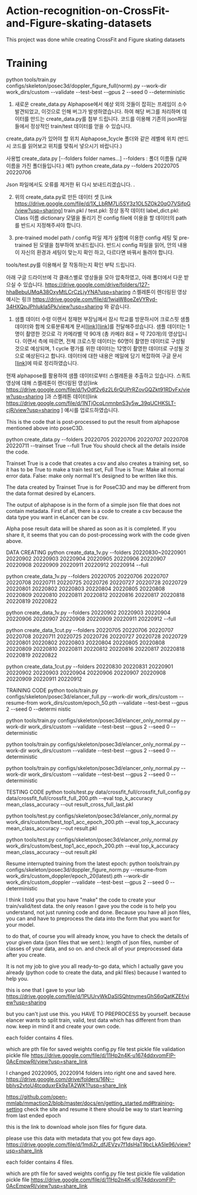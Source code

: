 # Action-recognition-on-CrossFit-and-Figure-skating-datasets
This project was done while creating CrossFit and Figure skating datasets
# Training 
python tools/train.py configs/skeleton/posec3d/doppler_figure_full(norm).py --work-dir work_dirs/custom --validate --test-best --gpus 2 --seed 0 --deterministic

1. 새로운 create_data.py
  Alphapose에서 예상 외의 것들이 잡히는 프레임이 소수 발견되었고, 이것으로 인해 버그가 발생하였습니다. 하여 해당 버그를 처리하며 데이터를 만드는 create_data.py를 첨부 드립니다. 
코드를 이용해 기존의 json파일들에서 정상적인 train/test 데이터를 얻을 수 있습니다. 

  create_data.py가 있어야 할 위치
    Alphapose_1cycle 폴더와 같은 레벨에 위치 (반드시 코드를 읽어보고 위치를 맞춰서 넣으시기 바랍니다.) 

  사용법
    create_data.py [--folders folder names...]
      --folders : 폴더 이름들 (날짜 이름을 가진 폴더들입니다.)
    예1) python create_data.py --folders 20220705 20220706 

Json 파일에서도 오류를 제거한 뒤 다시 보내드리겠습니다.  .

2. 위의 create_data.py로 만든 데이터 셋 [Link https://drive.google.com/file/d/1X_LbRM7Li5SY3z1OL5ZOk20qO7VSifpG/view?usp=sharing]
train.pkl / test.pkl: 정상 동작 데이터
label_dict.pkl: Class 이름 dictionary
모델을 돌리기 전 config file에 이용을 할 데이터의 path를 반드시 지정해주셔야 합니다. 

3. pre-trained model path / config 파일
제가 실험에 이용한 config 세팅 및 pre-trained 된 모델을 첨부하여 보내드립니다.
반드시 config 파일을 읽어, 안의 내용이 자신의 환경과 세팅이 맞는지 확인 하고, 다르다면 바꿔서 돌려야 합니다. 

tools/test.py를 이용해서 잘 작동하는지 확인 부탁 드립니다.





아래 구글 드라이브에 각 클래스별로 영상들을 모아 압축하였고,
아래 폴더에서 다운 받으실 수 있습니다.
https://drive.google.com/drive/folders/127-hhaBebuUMqA38OxyMtLCrCzLjyYNA?usp=sharing 
스켈레톤이 렌더링된 영상 예시는 링크 https://drive.google.com/file/d/1wjaW8oeZeVYRyd-34HXQpJPhIukIa5Pk/view?usp=sharing 와 같습니다.




1) 샘플 데이터 수령
이랜서 정재현 부장님께서 잠시 학교를 방문하시어
크로스핏 샘플 데이터와 함께 오류분류체계 문서[[link]( https://drive.google.com/file/d/1dSMwXUPjj5K3wykjQpT334gI_yhOfJtn/view?usp=sharing  )][[link]( https://drive.google.com/file/d/18I6hDHEiCdbDNsGb2CtE3S-MaTOYZ09v/view?usp=sharing  )]를 전달해주셨습니다.
샘플 데이터는 1명이 촬영한 것으로 각 카메라별 약 90개 (총 카메라 8대 = 약 720개)의 영상입니다.
이랜서 측에 따르면, 전체 크로스핏 데이터는 60명이 촬영한 데이터로 구성될 것으로 예상되며,
1 cycle 평가를 위한 데이터는 12명이 촬영한 데이터로 구성될 것으로 예상된다고 합니다.
데이터에 대한 내용은 메일에 담기 복잡하여 구글 문서[[link](https://docs.google.com/document/d/1Z43uG2K3u-K-FpyuNZ2rZGVra3xBJa9eSH704Ma1FL4/edit?usp=sharing )]에 따로 정리하였습니다.
 
현재 alphapose를 활용하여 샘플 데이터로부터 스켈레톤을 추출하고 있습니다.
스쿼트 영상에 대해 스켈레톤이 렌더링된 영상[link https://drive.google.com/file/d/1yOdf2v6z2L6rQUPrRZovGQZkt91RDvFx/view?usp=sharing ]과 스켈레톤 데이터[link https://drive.google.com/file/d/1NTjOcqLnmnbnS3y5w_39qUCHKSLT-cjR/view?usp=sharing ] 예시를 업로드하였습니다.


This is the code that is post-processed to put the result from alphapose mentioned above into poseC3D.

python create_data.py --folders 20220705 20220706 20220707 20220708 20220711 --trainset True --full True You should check all the details inside the code.

Trainset True is a code that creates a csv and also creates a training set, so it has to be True to make a train test set, Full True is True: Make all normal error data.
False: make only normal
It's designed to be written like this.

The data created by Trainset True is for PoseC3D and may be different from the data format desired by eLancers.

The output of alphapose is in the form of a simple json file that does not contain metadata.
First of all, there is a code to create a csv because the data type you want in eLancer can be csv.

Alpha pose result data will be shared as soon as it is completed.
If you share it, it seems that you can do post-processing work with the code given above.

DATA CREATING
python create_data_1v.py --folders 20220830~20220901 20220902 20220903 20220904 20220905 20220906 20220907  20220908 20220909 20220911 20220912 20220914 --full

python create_data_1v.py --folders 20220705 20220706 20220707 20220708 20220711 20220725 20220726 20220727 20220728 20220729 20220801 20220802 20220803 20220804 20220805 20220808 20220809 20220810 20220811 20220812 20220816 20220817 20220818 20220819 20220822

python create_data_1v.py --folders 20220902 20220903 20220904 20220906 20220907 20220908 20220909 20220911 20220912 --full

python create_data_1cut.py --folders 20220705 20220706 20220707 20220708 20220711 20220725 20220726 20220727 20220728 20220729 20220801 20220802 20220803 20220804 20220805 20220808 20220809 20220810 20220811 20220812 20220816 20220817 20220818 20220819 20220822

python create_data_1cut.py --folders 20220830 20220831 20220901 20220902 20220903 20220904 20220906 20220907 20220908 20220909 20220911 20220912



TRAINING CODE
python tools/train.py configs/skeleton/posec3d/elancer_full.py --work-dir work_dirs/custom --resume-from work_dirs/custom/epoch_50.pth --validate --test-best --gpus 2 --seed 0 --determi
nistic

python tools/train.py configs/skeleton/posec3d/elancer_only_normal.py --work-dir work_dirs/custom --validate --test-best --gpus 2 --seed 0 --deterministic

python tools/train.py configs/skeleton/posec3d/elancer_only_normal.py --work-dir work_dirs/custom --validate --test-best --gpus 2 --seed 0 --deterministic

python tools/train.py configs/skeleton/posec3d/elancer_only_normal.py --work-dir work_dirs/custom --validate --test-best --gpus 2 --seed 0 --deterministic


TESTING CODE
python tools/test.py data/crossfit_full/crossfit_full_config.py data/crossfit_full/crossfit_full_200.pth --eval top_k_accuracy mean_class_accuracy  --out result_cross_full_last.pkl

python tools/test.py configs/skeleton/posec3d/elancer_only_normal.py work_dirs/custom/best_top1_acc_epoch_200.pth --eval top_k_accuracy mean_class_accuracy  --out result.pkl

python tools/test.py configs/skeleton/posec3d/elancer_only_normal.py work_dirs/custom/best_top1_acc_epoch_200.pth --eval top_k_accuracy mean_class_accuracy  --out result.pkl

Resume interrupted training from the latest epoch:
python tools/train.py configs/skeleton/posec3d/doppler_figure_norm.py --resume-from work_dirs/custom_doppler/epoch_20(latest).pth --work-dir work_dirs/custom_doppler --validate --test-best --gpus 2 --seed 0 --deterministic

I think I told you that you have "make" the code to create your train/valid/test data. the only reason I gave you the code is to help you understand, not just running code and done. Because you have all json files, you can and have to preprocess the data into the form that you want for your model. 

to do that, of course you will already know, 
you have to check the details of your given data (json files that we sent.): length of json files, number of classes of your data, and so on. and check all of your preprocessed data after you create.

It is not my job to give you all ready-to-go data, which I actually gave you already (python code to create the data, and pkl files) because I wanted to help you. 

 this is one that I gave to your lab
https://drive.google.com/file/d/1PUUrvWkDaSlSQhtnymesGhS6qQatKZEf/view?usp=sharing

but you can't just use this. you HAVE TO PREPROCESS by yourself. because elancer wants to split train, valid, test data which has different from than now. keep in mind it and create your own code.


each folder contains 4 files. 

which are 
pth file for saved weights
config.py file
test pickle file
validation pickle file https://drive.google.com/file/d/11Hp2n4K-u1674ddxvomFlP-0AcEmpwRl/view?usp=share_link

I changed 20220905, 20220914 folders into right one and saved here.
https://drive.google.com/drive/folders/16N--bblvs2vtoU4tcqduxrEk9aTA2WK1?usp=share_link

https://github.com/open-mmlab/mmaction2/blob/master/docs/en/getting_started.md#training-setting
check the site and resume it
there should be way to start learning from last ended epoch

this is the link to download whole json files for figure data.

please use this data with metadata that you got few days ago.
https://drive.google.com/file/d/1mdjZr_dfJEVzy7f1dsHaT9bcLkA5le96/view?usp=share_link

each folder contains 4 files. 

which are 
pth file for saved weights
config.py file
test pickle file
validation pickle file https://drive.google.com/file/d/11Hp2n4K-u1674ddxvomFlP-0AcEmpwRl/view?usp=share_link




